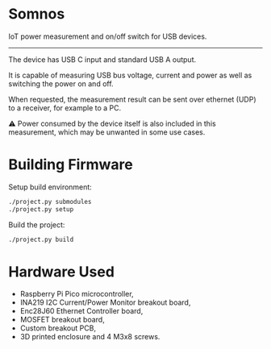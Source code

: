# Somnos

IoT power measurement and on/off switch for USB devices.

---

The device has USB C input and standard USB A output.

It is capable of measuring USB bus voltage, current and power as well as switching the power on and off.

When requested, the measurement result can be sent over ethernet (UDP) to a receiver, for example to a PC.

⚠️ Power consumed by the device itself is also included in this measurement, which may be unwanted in some use cases.

# Building Firmware

Setup build environment:

```bash
./project.py submodules
./project.py setup
```

Build the project:

```bash
./project.py build
```

# Hardware Used

- Raspberry Pi Pico microcontroller,
- INA219 I2C Current/Power Monitor breakout board,
- Enc28J60 Ethernet Controller board,
- MOSFET breakout board,
- Custom breakout PCB,
- 3D printed enclosure and 4 M3x8 screws.